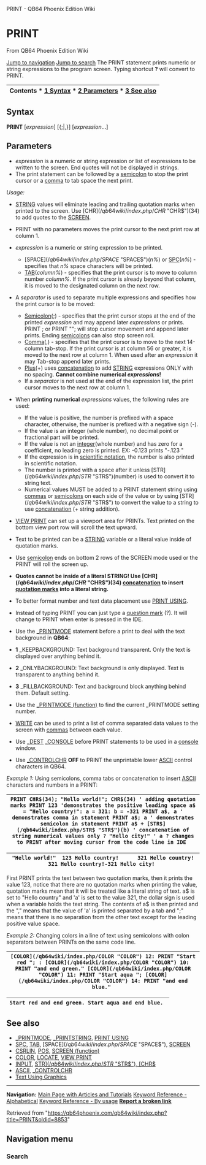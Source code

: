 


PRINT - QB64 Phoenix Edition Wiki








# PRINT



From QB64 Phoenix Edition Wiki



[Jump to navigation](#mw-head)
[Jump to search](#searchInput)
The PRINT statement prints numeric or string expressions to the program screen. Typing shortcut **?** will convert to PRINT.


  






| Contents * [1 Syntax](#Syntax) * [2 Parameters](#Parameters) * [3 See also](#See_also) |
| --- |


## Syntax


**PRINT** [*expression*] [{;|,}] [*expression*...]
  




## Parameters


* *expression* is a numeric or string expression or list of expressions to be written to the screen. End quotes will not be displayed in strings.
* The print statement can be followed by a [semicolon](/qb64wiki/index.php/Semicolon "Semicolon") to stop the print cursor or a [comma](/qb64wiki/index.php/Comma "Comma") to tab space the next print.


  

*Usage:*



* [STRING](/qb64wiki/index.php/STRING "STRING") values will eliminate leading and trailing quotation marks when printed to the screen. Use [CHR$](/qb64wiki/index.php/CHR$ "CHR$")(34) to add quotes to the [SCREEN](/qb64wiki/index.php/SCREEN "SCREEN").
* PRINT with no parameters moves the print cursor to the next print row at column 1.
* *expression* is a numeric or string expression to be printed.
	+ [SPACE$](/qb64wiki/index.php/SPACE$ "SPACE$")(*n%*) or [SPC](/qb64wiki/index.php/SPC "SPC")(*n%*) - specifies that *n%* space characters will be printed.
	+ [TAB](/qb64wiki/index.php/TAB "TAB")(*column%*) - specifies that the print cursor is to move to column number *column%*. If the print cursor is already beyond that column, it is moved to the designated column on the next row.
* A *separator* is used to separate multiple expressions and specifies how the print cursor is to be moved:
	+ [Semicolon](/qb64wiki/index.php/Semicolon "Semicolon")(;) - specifies that the print cursor stops at the end of the printed *expression* and may append later *expressions* or prints. PRINT ; or PRINT ""; will stop cursor movement and append later prints. Ending [semicolons](/qb64wiki/index.php/Semicolon "Semicolon") can also stop screen roll.
	+ [Comma](/qb64wiki/index.php/Comma "Comma")(,) - specifies that the print cursor is to move to the next 14-column tab-stop. If the print cursor is at column 56 or greater, it is moved to the next row at column 1. When used after an *expression* it may Tab-stop append later prints.
	+ [Plus](/qb64wiki/index.php/%2B "+")(+) uses [concatenation](/qb64wiki/index.php/Concatenation "Concatenation") to add [STRING](/qb64wiki/index.php/STRING "STRING") expressions ONLY with no spacing. **Cannot combine numerical *expression*s!**
	+ If a *separator* is not used at the end of the expression list, the print cursor moves to the next row at column 1.
* When **printing numerical** *expressions* values, the following rules are used:
	+ If the value is positive, the number is prefixed with a space character, otherwise, the number is prefixed with a negative sign (-).
	+ If the value is an integer (whole number), no decimal point or fractional part will be printed.
	+ If the value is not an [integer](/qb64wiki/index.php/INTEGER "INTEGER")(whole number) and has zero for a coefficient, no leading zero is printed. EX: -0.123 prints "-.123 "
	+ If the expression is in [scientific notation](/qb64wiki/index.php/Scientific_notation "Scientific notation"), the number is also printed in scientific notation.
	+ The number is printed with a space after it unless [STR$](/qb64wiki/index.php/STR$ "STR$")(number) is used to convert it to string text.
	+ Numerical values MUST be added to a PRINT statement string using [commas](/qb64wiki/index.php/Comma "Comma") or [semicolons](/qb64wiki/index.php/Semicolon "Semicolon") on each side of the value or by using [STR$](/qb64wiki/index.php/STR$ "STR$") to convert the value to a string to use [concatenation](/qb64wiki/index.php/Concatenation "Concatenation") (+ string addition).
* [VIEW PRINT](/qb64wiki/index.php/VIEW_PRINT "VIEW PRINT") can set up a viewport area for PRINTs. Text printed on the bottom view port row will scroll the text upward.
* Text to be printed can be a [STRING](/qb64wiki/index.php/STRING "STRING") variable or a literal value inside of quotation marks.
* Use [semicolon](/qb64wiki/index.php/Semicolon "Semicolon") ends on bottom 2 rows of the SCREEN mode used or the PRINT will roll the screen up.
* **Quotes cannot be inside of a literal STRING! Use [CHR$](/qb64wiki/index.php/CHR$ "CHR$")(34) [concatenation](/qb64wiki/index.php/Concatenation "Concatenation") to insert [quotation marks](/qb64wiki/index.php/Quotation_mark "Quotation mark") into a literal string.**
* To better format number and text data placement use [PRINT USING](/qb64wiki/index.php/PRINT_USING "PRINT USING").
* Instead of typing PRINT you can just type a [question mark](/qb64wiki/index.php/Question_mark "Question mark") (?). It will change to PRINT when enter is pressed in the IDE.
* Use the [\_PRINTMODE](/qb64wiki/index.php/PRINTMODE "PRINTMODE") statement before a print to deal with the text background in **QB64**:


* **1** \_KEEPBACKGROUND: Text background transparent. Only the text is displayed over anything behind it.
* **2** \_ONLYBACKGROUND: Text background is only displayed. Text is transparent to anything behind it.
* **3** \_FILLBACKGROUND: Text and background block anything behind them. Default setting.
* Use the [\_PRINTMODE (function)](/qb64wiki/index.php/PRINTMODE_(function) "PRINTMODE (function)") to find the current \_PRINTMODE setting number.

* [WRITE](/qb64wiki/index.php/WRITE "WRITE") can be used to print a list of comma separated data values to the screen with [commas](/qb64wiki/index.php/Comma "Comma") between each value.
* Use [\_DEST](/qb64wiki/index.php/DEST "DEST") [\_CONSOLE](/qb64wiki/index.php/CONSOLE "CONSOLE") before PRINT statements to be used in a [console](/qb64wiki/index.php/$CONSOLE "$CONSOLE") window.
* Use [\_CONTROLCHR](/qb64wiki/index.php/CONTROLCHR "CONTROLCHR") **OFF** to PRINT the unprintable lower [ASCII](/qb64wiki/index.php/ASCII "ASCII") control characters in QB64.


  

*Example 1:* Using semicolons, comma tabs or concatenation to insert [ASCII](/qb64wiki/index.php/ASCII "ASCII") characters and numbers in a PRINT:





| ``` PRINT CHR$(34); "Hello world!"; CHR$(34) ' adding quotation marks PRINT 123 'demonstrates the positive leading space a$ = "Hello country!": a = 321: b = -321 PRINT a$, a ' demonstrates comma in statement PRINT a$; a ' demonstrates semicolon in statement PRINT a$ + [STR$](/qb64wiki/index.php/STR$ "STR$")(b) ' concatenation of string numerical values only ? "Hello city!" ' a ? changes to PRINT after moving cursor from the code line in IDE  ``` |
| --- |




| ``` "Hello world!"  123 Hello country!      321 Hello country! 321 Hello country!-321 Hello city!  ``` |
| --- |


First PRINT prints the text between two quotation marks, then it prints the value 123, notice that there are no quotation marks when printing the value, quotation marks mean that it will be treated like a literal string of text. a$ is set to "Hello country" and 'a' is set to the value 321, the dollar sign is used when a variable holds the text string. The contents of a$ is then printed and the "," means that the value of 'a' is printed separated by a tab and ";" means that there is no separation from the other text except for the leading positive value space.
  

*Example 2:* Changing colors in a line of text using semicolons with colon separators between PRINTs on the same code line.





| ``` [COLOR](/qb64wiki/index.php/COLOR "COLOR") 12: PRINT "Start red "; : [COLOR](/qb64wiki/index.php/COLOR "COLOR") 10: PRINT "and end green." [COLOR](/qb64wiki/index.php/COLOR "COLOR") 11: PRINT "Start aqua "; [COLOR](/qb64wiki/index.php/COLOR "COLOR") 14: PRINT "and end blue."  ``` |
| --- |




| ``` Start red and end green. Start aqua and end blue.  ``` |
| --- |


  




## See also


* [\_PRINTMODE](/qb64wiki/index.php/PRINTMODE "PRINTMODE"), [\_PRINTSTRING](/qb64wiki/index.php/PRINTSTRING "PRINTSTRING"), [PRINT USING](/qb64wiki/index.php/PRINT_USING "PRINT USING")
* [SPC](/qb64wiki/index.php/SPC "SPC"), [TAB](/qb64wiki/index.php/TAB "TAB"), [SPACE$](/qb64wiki/index.php/SPACE$ "SPACE$"), [SCREEN](/qb64wiki/index.php/SCREEN "SCREEN")
* [CSRLIN](/qb64wiki/index.php/CSRLIN "CSRLIN"), [POS](/qb64wiki/index.php/POS "POS"), [SCREEN (function)](/qb64wiki/index.php/SCREEN_(function) "SCREEN (function)")
* [COLOR](/qb64wiki/index.php/COLOR "COLOR"), [LOCATE](/qb64wiki/index.php/LOCATE "LOCATE"), [VIEW PRINT](/qb64wiki/index.php/VIEW_PRINT "VIEW PRINT")
* [INPUT](/qb64wiki/index.php/INPUT "INPUT"), [STR$](/qb64wiki/index.php/STR$ "STR$"), [CHR$](/qb64wiki/index.php/CHR$ "CHR$")
* [ASCII](/qb64wiki/index.php/ASCII "ASCII"), [\_CONTROLCHR](/qb64wiki/index.php/CONTROLCHR "CONTROLCHR")
* [Text Using Graphics](/qb64wiki/index.php/Text_Using_Graphics "Text Using Graphics")


  






---


**Navigation:**
[Main Page with Articles and Tutorials](/qb64wiki/index.php/Main_Page "Main Page")
[Keyword Reference - Alphabetical](/qb64wiki/index.php/Keyword_Reference_-_Alphabetical "Keyword Reference - Alphabetical")
[Keyword Reference - By usage](/qb64wiki/index.php/Keyword_Reference_-_By_usage "Keyword Reference - By usage")
**[Report a broken link](https://qb64phoenix.com/forum/showthread.php?tid=2800)**  





Retrieved from "<https://qb64phoenix.com/qb64wiki/index.php?title=PRINT&oldid=8853>"




## Navigation menu








### Search





















